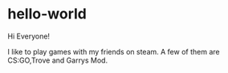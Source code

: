 # hello-world

Hi Everyone!

  I like to play games with my friends on steam. A few of them are CS:GO,Trove and Garrys Mod.
